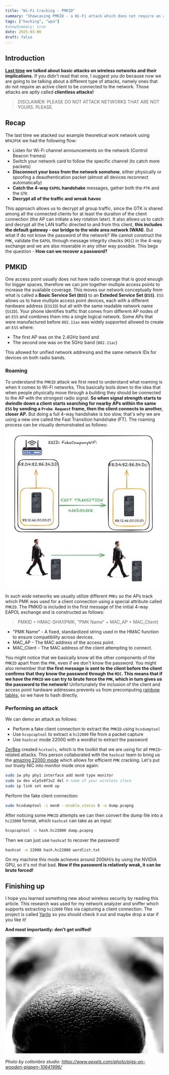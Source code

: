 ```yaml
---
title: "Wi-Fi Cracking - PMKID"
summary: "Showcasing PMKID - a Wi-Fi attack which does not require an active client connection"
tags: ["hacking", "wpa"]
#showSummary: true
date: 2025-03-06
draft: false
---
```


## Introduction

**[Last time](https://blog.piaseczny.dev/posts/wifi-intro/) we talked about basic attacks on wireless networks and their implications.** If you didn't read that one, I suggest you do because now we are going to be talking about a different type of attacks, namely ones that do not require an active client to be connected to the network. Those attacks are aptly called **clientless attacks!**

> DISCLAIMER: PLEASE DO NOT ATTACK NETWORKS THAT ARE NOT YOURS. PLEASE.

## Recap

The last time we atacked our example theoretical work network using `WPA2PSK` we had the following flow:

- Listen for Wi-Fi channel announcements on the network (Control Beacon frames)
- Switch your network card to follow the specific channel (to catch more packets)
- **Disconnect your boss from the network somehow**, either physically or spoofing a deauthentication packet (almost all devices reconnect automatically)
- **Catch the 4-way `EAPOL` handshake** messages, gather both the `PTK` and the `GTK`
- **Decrypt all of the traffic and wreak havoc**

This approach allows us to decrypt all group traffic, since the GTK is shared among all the connected clients for at least the duration of the client connection (the AP can initiate a key rotation later). It also allows us to catch and decrypt all the LAN traffic directed to and from this client, **this includes the default gateway - our bridge to the wide area network (WAN)**. But what if do not know the password of the network? We cannot construct the `PMK`, validate the `EAPOL` through message integrity checks (`MIC`) in the 4-way exchange and we are also miserable in any other way possible. This begs the question - **How can we recover a password?**

## PMKID

One access point usually does not have radio coverage that is good enough for bigger spaces, therefore we can join together multiple access points to increase the available coverage. This moves our network conceptually from what is called a **Basic Service Set (`BSS`)** to an **Exteded Service Set (`ESS`)**. `ESS` allows us to have multiple access point devices, each with a different hardware address (`ESSID`) but all with the same readable network name (`SSID`). Your phone identifies traffic that comes from different AP nodes of an `ESS` and combines them into a single logical network. Some APs that were manufactured before `802.11ax` was widely supported allowed to create an `ESS` where:

- The first AP was on the 2.4GHz band and
- The second one was on the 5GHz band (`802.11ac`)

This allowed for unified network addresing and the same network IDs for devices on both radio bands.

### Roaming

To understand the `PMKID` attack we first need to understand what roaming is when it comes to Wi-Fi networks. This basically boils down to the idea that when people physically move through a building they should be connected to the AP with the strongest radio signal. **So when signal strength starts to dwindle down a client starts searching for nearby APs within the same `ESS` by sending a `Probe Request` frame, then the client connects to another, closer AP.** But doing a full 4-way handshake is too slow, that's why we are using a new one called the Fast Transition handshake (FT). The roaming process can be visually demonstrated as follows:

![Fast Transition](ft.png)

In such wide networks we usually utilize different `PMKs` so the APs track which PMK was used for a client connection using a special attribute called `PMKID`. The PMKID is included in the first message of the initial 4-way EAPOL exchange and is constructed as follows:

> PMKID = HMAC-SHA1(PMK, "PMK Name" + MAC_AP + MAC_Client)

- "PMK Name" - A fixed, standardized string used in the HMAC function to ensure compatibility across devices.
- MAC_AP - The MAC address of the access point.
- MAC_Client - The MAC address of the client attempting to connect.

You might notice that we basically know all the other components of the `PMKID` apart from the `PMK`, even if we don't know the password. You might also remember that **the first message is sent to the client before the client confirms that they know the password through the `MIC`. This means that if we have the `PMKID` we can try to brute force the `PMK`, which in turn gives us the password to the network!** Unfortunately the inclusion of the client and access point hardware addresses prevents us from precomputing [rainbow tables](https://en.wikipedia.org/wiki/Rainbow_table), so we have to hash directly.

### Performing an attack

We can demo an attack as follows:

- Perform a fake client connection to extract the `PMKID` using `hcxdumptool`
- Use `hcxpcaptool` to extract a `hc22000` file from a packet capture
- Use `hashcat` mode 22000 with a wordlist to extract the password

[ZerBea](https://github.com/ZerBea) created `hcxtools`, which is the toolkit that we are using for all `PMKID`-related attacks. This person collaborated with the `hashcat` team to bring us the [amazing 22000 mode](https://hashcat.net/wiki/doku.php?id=cracking_wpawpa2) which allows for efficient `PMK` cracking. Let's put our trusty NIC into monitor mode once again:

```sh
sudo iw phy phy1 interface add mon0 type monitor
sudo iw dev wlp5s0f3u2 del # name of your wireless iface
sudo ip link set mon0 up
```

Perform the fake client connection:

```sh
sudo hcxdumptool -i mon0 --enable_status 5 -o dump.pcapng
```

After noticing some `PMKID` attempts we can then convert the dump file into a `hc22000` format, which `hashcat` can take as an input:

```sh
hcxpcaptool -o hash.hc22000 dump.pcapng
```

Then we can just use `hashcat` to recover the password!

```sh
hashcat -m 22000 hash.hc22000 wordlist.txt
```

On my machine this mode achieves around 200kH/s by using the NVIDIA GPU, so it's not that bad. **Now if the password is relatively weak, it can be brute forced!**

## Finishing up

I hope you learned something new about wireless security by reading this article. This research was used for my network analyzer and sniffer which supports extracting `hc22000` files via capturing a client connection. The project is called [Yarilo](https://github.com/TypicalAM/Yarilo/) so you should check it out and maybe drop a star if you like it!

**And most importantly: don't get sniffed!**

![Bear sniffing you!](sniffer.png)

*Photo by cottonbro studio: https://www.pexels.com/photo/pigs-on-wooden-pigpen-10641996/*
